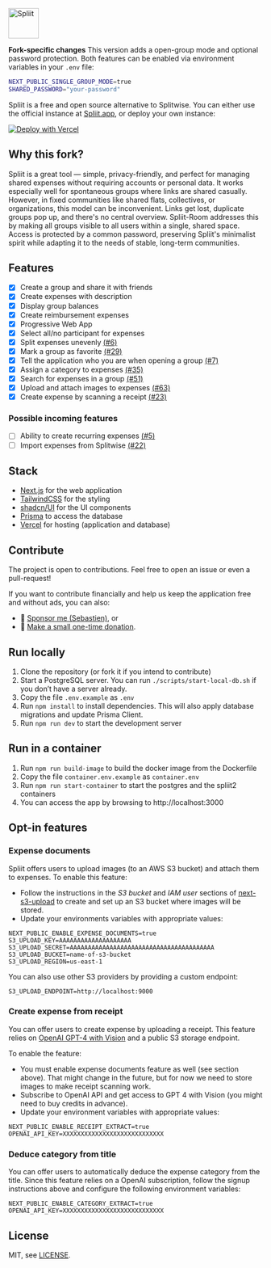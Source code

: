 [<img alt="Spliit" height="60" src="https://github.com/spliit-app/spliit/blob/main/public/logo-with-text.png?raw=true" />](https://spliit.app)
 
**Fork-specific changes** This version adds a open-group mode and optional password protection. Both features can be enabled via environment variables in your `.env` file:

```bash
NEXT_PUBLIC_SINGLE_GROUP_MODE=true
SHARED_PASSWORD="your-password"
```

Spliit is a free and open source alternative to Splitwise. You can either use the official instance at [Spliit.app](https://spliit.app), or deploy your own instance:

[![Deploy with Vercel](https://vercel.com/button)](https://vercel.com/new/clone?repository-url=https%3A%2F%2Fgithub.com%2FUli-Z%2Fspliit-room&project-name=my-spliit-room-instance&repository-name=my-spliit-room-instance)

## Why this fork?
Spliit is a great tool — simple, privacy-friendly, and perfect for managing shared expenses without requiring accounts or personal data. It works especially well for spontaneous groups where links are shared casually. However, in fixed communities like shared flats, collectives, or organizations, this model can be inconvenient. Links get lost, duplicate groups pop up, and there's no central overview. Spliit-Room addresses this by making all groups visible to all users within a single, shared space. Access is protected by a common password, preserving Spliit's minimalist spirit while adapting it to the needs of stable, long-term communities.

## Features

- [x] Create a group and share it with friends
- [x] Create expenses with description
- [x] Display group balances
- [x] Create reimbursement expenses
- [x] Progressive Web App
- [x] Select all/no participant for expenses
- [x] Split expenses unevenly [(#6)](https://github.com/spliit-app/spliit/issues/6)
- [x] Mark a group as favorite [(#29)](https://github.com/spliit-app/spliit/issues/29)
- [x] Tell the application who you are when opening a group [(#7)](https://github.com/spliit-app/spliit/issues/7)
- [x] Assign a category to expenses [(#35)](https://github.com/spliit-app/spliit/issues/35)
- [x] Search for expenses in a group [(#51)](https://github.com/spliit-app/spliit/issues/51)
- [x] Upload and attach images to expenses [(#63)](https://github.com/spliit-app/spliit/issues/63)
- [x] Create expense by scanning a receipt [(#23)](https://github.com/spliit-app/spliit/issues/23)

### Possible incoming features

- [ ] Ability to create recurring expenses [(#5)](https://github.com/spliit-app/spliit/issues/5)
- [ ] Import expenses from Splitwise [(#22)](https://github.com/spliit-app/spliit/issues/22)

## Stack

- [Next.js](https://nextjs.org/) for the web application
- [TailwindCSS](https://tailwindcss.com/) for the styling
- [shadcn/UI](https://ui.shadcn.com/) for the UI components
- [Prisma](https://prisma.io) to access the database
- [Vercel](https://vercel.com/) for hosting (application and database)

## Contribute

The project is open to contributions. Feel free to open an issue or even a pull-request!

If you want to contribute financially and help us keep the application free and without ads, you can also:

- 💜 [Sponsor me (Sebastien)](https://github.com/sponsors/scastiel), or
- 💙 [Make a small one-time donation](https://donate.stripe.com/28o3eh96G7hH8k89Ba).

## Run locally

1. Clone the repository (or fork it if you intend to contribute)
2. Start a PostgreSQL server. You can run `./scripts/start-local-db.sh` if you don’t have a server already.
3. Copy the file `.env.example` as `.env`
4. Run `npm install` to install dependencies. This will also apply database migrations and update Prisma Client.
5. Run `npm run dev` to start the development server

## Run in a container

1. Run `npm run build-image` to build the docker image from the Dockerfile
2. Copy the file `container.env.example` as `container.env`
3. Run `npm run start-container` to start the postgres and the spliit2 containers
4. You can access the app by browsing to http://localhost:3000

## Opt-in features

### Expense documents

Spliit offers users to upload images (to an AWS S3 bucket) and attach them to expenses. To enable this feature:

- Follow the instructions in the _S3 bucket_ and _IAM user_ sections of [next-s3-upload](https://next-s3-upload.codingvalue.com/setup#s3-bucket) to create and set up an S3 bucket where images will be stored.
- Update your environments variables with appropriate values:

```.env
NEXT_PUBLIC_ENABLE_EXPENSE_DOCUMENTS=true
S3_UPLOAD_KEY=AAAAAAAAAAAAAAAAAAAA
S3_UPLOAD_SECRET=AAAAAAAAAAAAAAAAAAAAAAAAAAAAAAAAAAAAAAAA
S3_UPLOAD_BUCKET=name-of-s3-bucket
S3_UPLOAD_REGION=us-east-1
```

You can also use other S3 providers by providing a custom endpoint:

```.env
S3_UPLOAD_ENDPOINT=http://localhost:9000
```

### Create expense from receipt

You can offer users to create expense by uploading a receipt. This feature relies on [OpenAI GPT-4 with Vision](https://platform.openai.com/docs/guides/vision) and a public S3 storage endpoint.

To enable the feature:

- You must enable expense documents feature as well (see section above). That might change in the future, but for now we need to store images to make receipt scanning work.
- Subscribe to OpenAI API and get access to GPT 4 with Vision (you might need to buy credits in advance).
- Update your environment variables with appropriate values:

```.env
NEXT_PUBLIC_ENABLE_RECEIPT_EXTRACT=true
OPENAI_API_KEY=XXXXXXXXXXXXXXXXXXXXXXXXXXXX
```

### Deduce category from title

You can offer users to automatically deduce the expense category from the title. Since this feature relies on a OpenAI subscription, follow the signup instructions above and configure the following environment variables:

```.env
NEXT_PUBLIC_ENABLE_CATEGORY_EXTRACT=true
OPENAI_API_KEY=XXXXXXXXXXXXXXXXXXXXXXXXXXXX
```

## License

MIT, see [LICENSE](./LICENSE).
